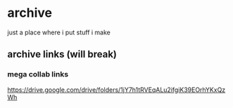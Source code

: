 # archive
just a place where i put stuff i make

## archive links (will break)
### mega collab links
https://drive.google.com/drive/folders/1jY7h1tRVEqALu2ifgiK39EOrhYKxQzWh
